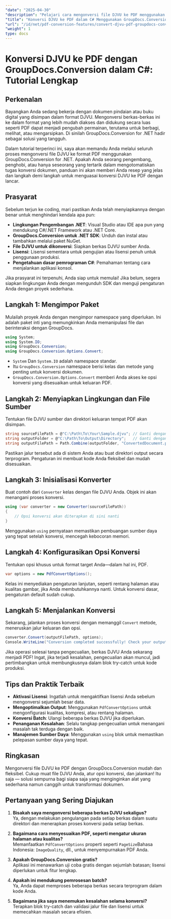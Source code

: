 ```yaml
---
"date": "2025-04-30"
"description": "Pelajari cara mengonversi file DJVU ke PDF menggunakan GroupDocs.Conversion dalam .NET. Ikuti panduan langkah demi langkah ini untuk transformasi dokumen yang lancar."
"title": "Konversi DJVU ke PDF dalam C# Menggunakan GroupDocs.Conversion&#58; Panduan Langkah demi Langkah"
"url": "/id/net/pdf-conversion-features/convert-djvu-pdf-groupdocs-conversion-csharp/"
"weight": 1
type: docs
---
```

# Konversi DJVU ke PDF dengan GroupDocs.Conversion dalam C#: Tutorial Lengkap

## Perkenalan
Bayangkan Anda sedang bekerja dengan dokumen pindaian atau buku digital yang disimpan dalam format DJVU. Mengonversi berkas-berkas ini ke dalam format yang lebih mudah diakses dan didukung secara luas seperti PDF dapat menjadi pengubah permainan, terutama untuk berbagi, melihat, atau mengarsipkan. Di sinilah GroupDocs.Conversion for .NET hadir sebagai solusi yang tangguh.

Dalam tutorial terperinci ini, saya akan memandu Anda melalui seluruh proses mengonversi file DJVU ke format PDF menggunakan GroupDocs.Conversion for .NET. Apakah Anda seorang pengembang, penghobi, atau hanya seseorang yang tertarik dalam mengotomatiskan tugas konversi dokumen, panduan ini akan memberi Anda resep yang jelas dan langkah demi langkah untuk menguasai konversi DJVU ke PDF dengan lancar.

## Prasyarat

Sebelum terjun ke coding, mari pastikan Anda telah menyiapkannya dengan benar untuk menghindari kendala apa pun:

- **Lingkungan Pengembangan .NET**: Visual Studio atau IDE apa pun yang mendukung C#/.NET Framework atau .NET Core.
- **GroupDocs.Conversion untuk .NET SDK**: Unduh dan instal atau tambahkan melalui paket NuGet.
- **File DJVU untuk dikonversi**: Siapkan berkas DJVU sumber Anda.
- **Lisensi**: Lisensi sementara untuk pengujian atau lisensi penuh untuk penggunaan produksi.
- **Pengetahuan dasar pemrograman C#**: Pemahaman tentang cara menjalankan aplikasi konsol.

Jika prasyarat ini terpenuhi, Anda siap untuk memulai! Jika belum, segera siapkan lingkungan Anda dengan mengunduh SDK dan menguji pengaturan Anda dengan proyek sederhana.

## Langkah 1: Mengimpor Paket

Mulailah proyek Anda dengan mengimpor namespace yang diperlukan. Ini adalah paket inti yang memungkinkan Anda memanipulasi file dan berinteraksi dengan GroupDocs.

```csharp
using System;
using System.IO;
using GroupDocs.Conversion;
using GroupDocs.Conversion.Options.Convert;
```

- `System` Dan `System.IO` adalah namespace standar.
- Itu `GroupDocs.Conversion` namespace berisi kelas dan metode yang penting untuk konversi dokumen.
- `GroupDocs.Conversion.Options.Convert` memberi Anda akses ke opsi konversi yang disesuaikan untuk keluaran PDF.

## Langkah 2: Menyiapkan Lingkungan dan File Sumber

Tentukan file DJVU sumber dan direktori keluaran tempat PDF akan disimpan.

```csharp
string sourceFilePath = @"C:\Path\To\Your\Sample.djvu"; // Ganti dengan jalur file DJVU Anda
string outputFolder = @"C:\Path\To\Output\Directory";   // Ganti dengan folder keluaran yang Anda inginkan
string outputFilePath = Path.Combine(outputFolder, "ConvertedDocument.pdf");
```

Pastikan jalur tersebut ada di sistem Anda atau buat direktori output secara terprogram. Pengaturan ini membuat kode Anda fleksibel dan mudah disesuaikan.

## Langkah 3: Inisialisasi Konverter

Buat contoh dari `Converter` kelas dengan file DJVU Anda. Objek ini akan menangani proses konversi.

```csharp
using (var converter = new Converter(sourceFilePath))
{
    // Opsi konversi akan diterapkan di sini nanti
}
```

Menggunakan `using` pernyataan memastikan pembuangan sumber daya yang tepat setelah konversi, mencegah kebocoran memori.

## Langkah 4: Konfigurasikan Opsi Konversi

Tentukan opsi khusus untuk format target Anda—dalam hal ini, PDF.

```csharp
var options = new PdfConvertOptions();
```

Kelas ini menyediakan pengaturan lanjutan, seperti rentang halaman atau kualitas gambar, jika Anda membutuhkannya nanti. Untuk konversi dasar, pengaturan default sudah cukup.

## Langkah 5: Menjalankan Konversi

Sekarang, jalankan proses konversi dengan memanggil `Convert` metode, meneruskan jalur keluaran dan opsi.

```csharp
converter.Convert(outputFilePath, options);
Console.WriteLine("Conversion completed successfully! Check your output folder.");
```

Jika operasi selesai tanpa pengecualian, berkas DJVU Anda sekarang menjadi PDF! Ingat, jika terjadi kesalahan, pengecualian akan muncul, jadi pertimbangkan untuk membungkusnya dalam blok try-catch untuk kode produksi.

## Tips dan Praktik Terbaik

- **Aktivasi Lisensi**: Ingatlah untuk mengaktifkan lisensi Anda sebelum mengonversi sejumlah besar data.
- **Mengoptimalkan Output**: Menggunakan `PdfConvertOptions` untuk mengonfigurasi kualitas, kompresi, atau rentang halaman.
- **Konversi Batch**: Ulangi beberapa berkas DJVU jika diperlukan.
- **Penanganan Kesalahan**: Selalu tangkap pengecualian untuk menangani masalah tak terduga dengan baik.
- **Manajemen Sumber Daya**: Menggunakan `using` blok untuk memastikan pelepasan sumber daya yang tepat.

## Ringkasan

Mengonversi file DJVU ke PDF dengan GroupDocs.Conversion mudah dan fleksibel. Cukup muat file DJVU Anda, atur opsi konversi, dan jalankan! Itu saja — solusi sempurna bagi siapa saja yang menginginkan alat yang sederhana namun canggih untuk transformasi dokumen.

## Pertanyaan yang Sering Diajukan

1. **Bisakah saya mengonversi beberapa berkas DJVU sekaligus?**  
Ya, dengan melakukan pengulangan pada setiap berkas dalam suatu direktori dan menerapkan proses konversi pada setiap berkas.

2. **Bagaimana cara menyesuaikan PDF, seperti mengatur ukuran halaman atau kualitas?**  
Memanfaatkan `PdfConvertOptions` properti seperti `PageSize`Bahasa Indonesia: `ImageQuality`, dll., untuk menyempurnakan PDF Anda.

3. **Apakah GroupDocs.Conversion gratis?**  
Aplikasi ini menawarkan uji coba gratis dengan sejumlah batasan; lisensi diperlukan untuk fitur lengkap.

4. **Apakah ini mendukung pemrosesan batch?**  
Ya, Anda dapat memproses beberapa berkas secara terprogram dalam kode Anda.

5. **Bagaimana jika saya menemukan kesalahan selama konversi?**  
Terapkan blok try-catch dan validasi jalur file dan lisensi untuk memecahkan masalah secara efisien.